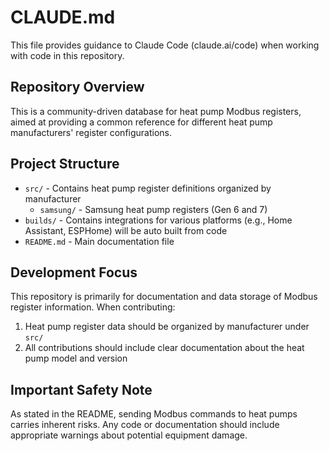 # CLAUDE.md

This file provides guidance to Claude Code (claude.ai/code) when working with code in this repository.

## Repository Overview

This is a community-driven database for heat pump Modbus registers, aimed at providing a common reference for different heat pump manufacturers' register configurations.

## Project Structure

- `src/` - Contains heat pump register definitions organized by manufacturer
  - `samsung/` - Samsung heat pump registers (Gen 6 and 7)
- `builds/` - Contains integrations for various platforms (e.g., Home Assistant, ESPHome) will be auto built from code
- `README.md` - Main documentation file

## Development Focus

This repository is primarily for documentation and data storage of Modbus register information. When contributing:

1. Heat pump register data should be organized by manufacturer under `src/`
3. All contributions should include clear documentation about the heat pump model and version

## Important Safety Note

As stated in the README, sending Modbus commands to heat pumps carries inherent risks. Any code or documentation should include appropriate warnings about potential equipment damage.